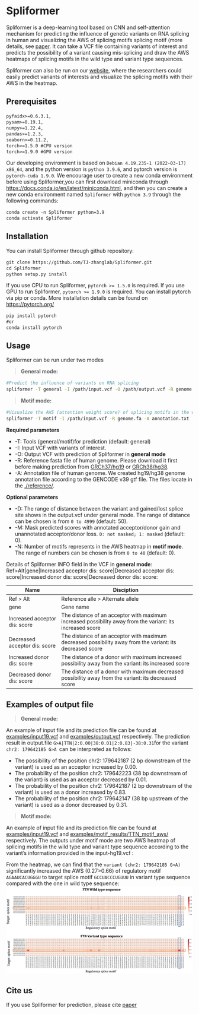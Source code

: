 # Spliformer

Spliformer is a deep-learning tool based on CNN and self-attention mechanism for predicting the influence of genetic variants on RNA splicing in human and visualizing the AWS of splicing motifs splicing motif  (more details, see [paper](paperlink). It can take a VCF file containing variants of interest and predicts the possibility of a variant causing mis-splicing and draw the AWS heatmaps of splicing motifs in the wild type and variant type sequences.

Spliformer can also be run on our [website](weblink), where the researchers could easily predict variants of interests and visualize the splicing motifs with their AWS in the heatmap.
## Prerequisites
```
pyfaidx>=0.6.3.1,
pysam>=0.19.1,
numpy>=1.22.4,
pandas>=1.2.3,
seaborn>=0.11.2,
torch>=1.5.0 #CPU version
torch>=1.9.0 #GPU version
```
Our developing environment is based on ```Debian 4.19.235-1 (2022-03-17) x86_64```, and the python version is ```python 3.9.6```, and pytorch version is ```pytorch-cuda 1.9.0```.
We encourage user to create a new conda environment before using Spliformer,you can first download miniconda through <https://docs.conda.io/en/latest/miniconda.html>, and then you can create a new conda environment named ```Spliformer```  with ```python 3.9``` through the following commands:
```
conda create -n Spliformer python=3.9
conda activate Spliformer
```

## Installation
You can install Spliformer through github repository:
```
git clone https://github.com/TJ-zhanglab/Spliformer.git
cd Spliformer
python setup.py install
```
If you use CPU to run Spliformer, ```pytorch >= 1.5.0``` is required. If you use GPU to run Spliformer, ```pytorch >= 1.9.0``` is required. You can install pytorch via pip or conda. More installation details can be found on <https://pytorch.org/>
```
pip install pytorch
#or
conda install pytorch
```

## Usage
Spliformer can be  run under two modes
> **General mode:**
```sh
#Predict the influence of variants on RNA splicing
spliformer -T general -I /path/input.vcf -O /path/output.vcf -R genome.fa -A annotation.txt
```
> **Motif mode:**
```sh
#Visualize the AWS (attention weight score) of splicing motifs in the wild type and variant type sequences.
spliformer -T motif -I /path/input.vcf -R genome.fa -A annotation.txt 
```
**Required parameters**

-   -T: Tools (general/motif)for prediction (default: general)
-   -I: Input VCF with variants of interest.
-   -O: Output VCF with prediction of Spliformer in **general mode**
-   -R: Reference fasta file of human genome. Please download it first before making prediction from [GRCh37/hg19](http://hgdownload.cse.ucsc.edu/goldenPath/hg19/bigZips/hg19.fa.gz) or [GRCh38/hg38](http://hgdownload.cse.ucsc.edu/goldenPath/hg38/bigZips/hg38.fa.gz).
-   -A: Annotation file of human genome.  We created hg19/hg38 genome annotation file according to the GENCODE v39 gtf file. The files locate in the [./reference/](https://github.com/TJ-zhanglab/Spliformer/tree/main/reference).

**Optional parameters**

-   -D: The range of distance between the variant and gained/lost splice site shows in the output.vcf under general mode. The range of distance can be chosen is from ```0 to 4999``` (default: 50).
-   -M: Mask predicted scores with annotated acceptor/donor gain and unannotated acceptor/donor loss. ```0: not masked; 1: masked``` (default: 0).
-   -N: Number of motifs represents in the AWS heatmap in **motif mode**. The range of numbers can be chosen is from ```0 to 40``` (default: 0).

Details of Spliformer INFO field in the VCF in **general mode**: Ref>Alt|gene|Increased acceptor dis: score|Decreased acceptor dis: score|Increased donor dis: score|Decreased donor dis: score:

|Name                          |Disciption                         |
|-------------------------------|-----------------------------|
|Ref > Alt            |Reference alle > Alternate allele            |
|gene            |Gene name            |
|Increased acceptor dis: score|The distance of an acceptor with maximum increased possibility away from the variant: its increased score|
|Decreased acceptor dis: score|The distance of an acceptor with maximum decreased possibility away from the variant: its decreased score|
|Increased donor dis: score|The distance of a donor with maximum increased possibility away from the variant: its increased score|
|Decreased donor dis: score|The distance of a donor with maximum decreased possibility away from the variant: its decreased score|

## Examples of output file

>  **General mode:**

An example of input file and its prediction file can be found at [examples/input19.vcf](https://github.com/TJ-zhanglab/Spliformer/tree/main/examples) and [examples/output.vcf](https://github.com/TJ-zhanglab/Spliformer/tree/main/examples) respectively.  The prediction result in output.file ```G>A|TTN|2:0.00|38:0.01|2:0.83|-38:0.31```for the variant ```chr2: 179642185 G>A ```can be interpreted as follows:

-   The possibility of the position chr2: 179642187 (2 bp downstream of the variant) is used as an acceptor increased by 0.00.
-   The probability of the position chr2: 179642223 (38 bp downstream of the variant) is used as an acceptor decreased by 0.01.
-   The probability of the position chr2: 179642187 (2 bp downstream of the variant) is used as a donor increased by 0.83.
-   The probability of the position chr2: 179642147 (38 bp upstream of the variant) is used as a donor decreased by 0.31.

>**Motif mode:**

An example of input file and its prediction file can be found at [examples/input19.vcf](https://github.com/TJ-zhanglab/Spliformer/tree/main/examples) and [examples/motif_results/TTN_motif_aws/](https://github.com/TJ-zhanglab/Spliformer/tree/main/examples/motif_results/TTN_motif_aws) respectively.  The outputs under motif mode are two AWS heatmap of splicing motifs in the wild type and variant type sequence according to the variant’s information provided in the input-hg19.vcf :

From the heatmap, we can find that the ```variant (chr2: 179642185 G>A)``` significantly increased the AWS (0.27>0.66) of regulatory motif ```AGAAUCACUGGGU``` to target splice motif ```GCCUACCCUGUUU``` in variant type sequence compared with the one in wild type sequence:
![image](https://github.com/TJ-zhanglab/Spliformer/blob/main/TTN_motif.png)
## Cite us
If you use Spliformer for prediction, please cite [paper](link)
